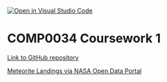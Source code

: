 [![Open in Visual Studio Code](https://classroom.github.com/assets/open-in-vscode-f059dc9a6f8d3a56e377f745f24479a46679e63a5d9fe6f495e02850cd0d8118.svg)](https://classroom.github.com/online_ide?assignment_repo_id=7034886&assignment_repo_type=AssignmentRepo)
# COMP0034 Coursework 1

[Link to GitHub repository](https://github.com/ucl-comp0035/comp0034-cw1-i-serenaives)


[Meteorite Landings via NASA Open Data Portal](https://data.nasa.gov/Space-Science/Meteorite-Landings/gh4g-9sfh)